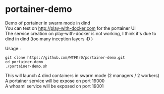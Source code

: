 # portainer-demo
Demo of portainer in swarm mode in dind  
You can test on http://play-with-docker.com for the portainer UI  
The service creation on play-with-docker is not working, I think it's due to dind in dind (too many inception layers :D )
  
Usage :
```
git clone https://github.com/WTFKr0/portainer-demo.git
cd portainer-demo
./portainer-demo.sh
```

This will launch 4 dind containers in swarm mode (2 managers / 2 workers)  
A portainer service will be expose on port 19000  
A whoami service will be exposed on port 19001  
